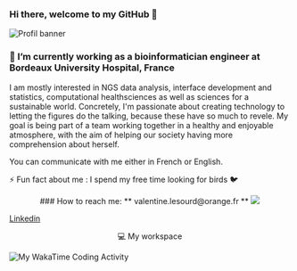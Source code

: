 ### Hi there, welcome to my GitHub 👋

<picture>
 <source media="(prefers-color-scheme: dark)" srcset="[YOUR-DARKMODE-IMAGE](https://github.com/valentinelsra/valentinelsra/blob/main/banner1.png)">
 <source media="(prefers-color-scheme: light)" srcset="[YOUR-LIGHTMODE-IMAGE](https://github.com/valentinelsra/valentinelsra/blob/main/banner1.png)">
 <img alt="Profil banner" src="Banner generated via gitmebanner.js.org">
</picture>

<!--
**valentinelsra/valentinelsra** is a ✨ _special_ ✨ repository because its `README.md` (this file) appears on your GitHub profile.

Here are some ideas to get you started:

- 🔭 I’m currently working on ...
- 🌱 I’m currently learning ...
- 👯 I’m looking to collaborate on ...
- 🤔 I’m looking for help with ...
- 💬 Ask me about ...
- 📫 How to reach me: ...
- 😄 Pronouns: ...
- ⚡ Fun fact: ...
-->

### 🔭 I’m currently working as a bioinformatician engineer at Bordeaux University Hospital, France

I am mostly interested in NGS data analysis, interface development and statistics, computational healthsciences as well as sciences for a sustainable world. Concretely, I'm passionate about creating technology to letting the figures do the talking, because these have so much to revele. My goal is being part of a team working together in a healthy and enjoyable atmosphere, with the aim of helping our society having more comprehension about herself.

You can communicate with me either in French or English.

⚡ Fun fact about me : I spend my free time looking for birds :bird:
<p align="center">
### How to reach me:
** valentine.lesourd@orange.fr **
 <img src="{[BadgeURLHere](https://img.shields.io/badge/LinkedIn-0077B5?style=for-the-badge&logo=linkedin&logoColor=white)}" />
 
[Linkedin](https://www.linkedin.com/in/valentine-lesourd-aubert/)
</p>

<p align="center">
💻 My workspace
</p>

<img
  src="https://github.com/valentinelsra/VirAlz/blob/main/images/stat.svg"
  alt="My WakaTime Coding Activity"
/>
